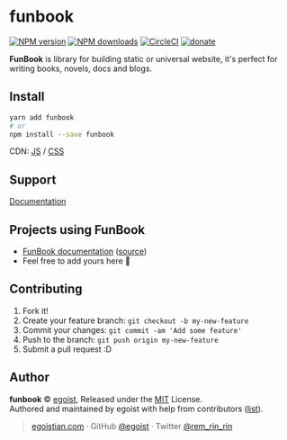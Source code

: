 # funbook 

[![NPM version](https://img.shields.io/npm/v/funbook.svg?style=flat)](https://npmjs.com/package/funbook) [![NPM downloads](https://img.shields.io/npm/dm/funbook.svg?style=flat)](https://npmjs.com/package/funbook) [![CircleCI](https://circleci.com/gh/egoist/funbook/tree/master.svg?style=shield&circle-token=a7f1239868460a608d25e9d2c7644a4fb3532953)](https://circleci.com/gh/egoist/funbook/tree/master) [![donate](https://img.shields.io/badge/$-donate-ff69b4.svg?maxAge=2592000&style=flat)](https://github.com/egoist/donate)

**FunBook** is library for building static or universal website, it's perfect for writing books, novels, docs and blogs.

## Install

```bash
yarn add funbook
# or
npm install --save funbook
```

CDN: [JS](https://unpkg.com/funbook/dist/funbook.js) / [CSS](https://unpkg.com/funbook/dist/funbook.css)

## Support

[Documentation](https://funbook.js.org)

## Projects using FunBook

- [FunBook documentation](https://funbook.js.org) ([source](https://github.com/egoist/funbook/tree/master/docs))
- Feel free to add yours here 💌

## Contributing

1. Fork it!
2. Create your feature branch: `git checkout -b my-new-feature`
3. Commit your changes: `git commit -am 'Add some feature'`
4. Push to the branch: `git push origin my-new-feature`
5. Submit a pull request :D


## Author

**funbook** © [egoist](https://github.com/egoist), Released under the [MIT](./LICENSE) License.<br>
Authored and maintained by egoist with help from contributors ([list](https://github.com/egoist/funbook/contributors)).

> [egoistian.com](https://egoistian.com) · GitHub [@egoist](https://github.com/egoist) · Twitter [@rem_rin_rin](https://twitter.com/rem_rin_rin)
